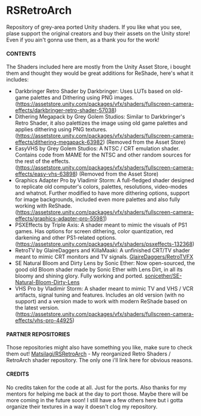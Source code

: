# RSRetroArch
 Repository of grey-area ported Unity shaders.
 If you like what you see, plase support the original creators and buy their assets on the Unity store! Even if you ain't gonna use them, as a thank you for the work!

#### CONTENTS
 The Shaders included here are mostly from the Unity Asset Store, i bought them and thought they would be great additions for ReShade, here's what it includes:
 - Darkbringer Retro Shader by Darkbringer: Uses LUTs based on old-game palettes and Dithering using PNG images. (https://assetstore.unity.com/packages/vfx/shaders/fullscreen-camera-effects/darkbringer-retro-shader-57038)
 - Dithering Megapack by Grey Golem Studios: Similar to Darkbringer's Retro Shader, it also palettizes the image using old game palettes and applies dithering using PNG textures. (https://assetstore.unity.com/packages/vfx/shaders/fullscreen-camera-effects/dithering-megapack-63982) (Removed from the Asset Store)
 - EasyVHS by Grey Golem Studios: A NTSC / CRT emulation shader. Contains code from MAME for the NTSC and other random sources for the rest of the effects. (https://assetstore.unity.com/packages/vfx/shaders/fullscreen-camera-effects/easy-vhs-63898) (Removed from the Asset Store)
 - Graphics Adapter Pro by Vladimir Storm: A full-fledged shader designed to replicate old computer's colors, palettes, resolutions, video-modes and whatnot. Further modified to have more dithering options, support for image backgrounds, included even more palettes and also fully working with ReShade. (https://assetstore.unity.com/packages/vfx/shaders/fullscreen-camera-effects/graphics-adapter-pro-55981)
 - PSXEffects by Triple Axis: A shader meant to mimic the visuals of PS1 games. Has options for screen dithering, color quantization, red darkening and other PS1-related options. (https://assetstore.unity.com/packages/vfx/shaders/psxeffects-132368)
 - RetroTV by GlaireDaggers and KillaMaaki: A unfinished CRT/TV shader meant to mimic CRT monitors and TV signals. [GlaireDaggers/RetroTVFX](https://github.com/GlaireDaggers/RetroTVFX)
 - SE Natural Bloom and Dirty Lens by Sonic Ether: Now open-sourced, the good old Bloom shader made by Sonic Ether with Lens Dirt, in all its bloomy and shining glory. Fully working and ported. [sonicether/SE-Natural-Bloom-Dirty-Lens](https://github.com/sonicether/SE-Natural-Bloom-Dirty-Lens)
 - VHS Pro by Vladimir Storm: A shader meant to mimic TV and VHS / VCR artifacts, signal tuning and features. Includes an old version (with no support) and a version made to work with modern ReShade based on the latest version. (https://assetstore.unity.com/packages/vfx/shaders/fullscreen-camera-effects/vhs-pro-44925)

#### PARTNER REPOSITORIES

Those repositories might also have something you like, make sure to check them out! 
 [Matsilagi/RSRetroArch](https://github.com/Matsilagi/RSRetroArch) - My reorganized Retro Shaders / RetroArch shader repository. The only one i'll link here for obvious reasons.
	 
#### CREDITS

 No credits taken for the code at all. Just for the ports. Also thanks for my mentors for helping me back at the day to port those.
 Maybe there will be more coming in the future soon! I still have a few others here but i gotta organize their textures in a way it doesn't clog my repository.